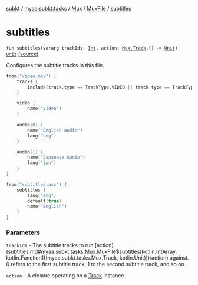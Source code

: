 [subkt](../../../index.md) / [myaa.subkt.tasks](../../index.md) / [Mux](../index.md) / [MuxFile](index.md) / [subtitles](./subtitles.md)

# subtitles

`fun subtitles(vararg trackIds: `[`Int`](https://kotlinlang.org/api/latest/jvm/stdlib/kotlin/-int/index.html)`, action: `[`Mux.Track`](../-track/index.md)`.() -> `[`Unit`](https://kotlinlang.org/api/latest/jvm/stdlib/kotlin/-unit/index.html)`): `[`Unit`](https://kotlinlang.org/api/latest/jvm/stdlib/kotlin/-unit/index.html) [(source)](https://github.com/Myaamori/SubKt/blob/0.1.11/src/main/kotlin/myaa/subkt/tasks/muxtask.kt#L431)

Configures the subtitle tracks in this file.

``` kotlin
from("video.mkv") {
    tracks {
        include(track.type == TrackType.VIDEO || track.type == TrackType.AUDIO)
    }

    video {
        name("Video")
    }

    audio(0) {
        name("English Audio")
        lang("eng")
    }

    audio(1) {
        name("Japanese Audio")
        lang("jpn")
    }
}

from("subtitles.ass") {
    subtitles {
        lang("eng")
        default(true)
        name("English")
    }
}
```

### Parameters

`trackIds` - The subtitle tracks to run [action](subtitles.md#myaa.subkt.tasks.Mux.MuxFile$subtitles(kotlin.IntArray, kotlin.Function1((myaa.subkt.tasks.Mux.Track, kotlin.Unit)))/action) against.
0 refers to the first subtitle track, 1 to the second subtitle track, and so on.

`action` - A closure operating on a [Track](../-track/index.md) instance.